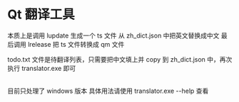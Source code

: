 # Qt 翻译工具

本质上是调用 lupdate 生成一个 ts 文件
从 zh_dict.json 中把英文替换成中文
最后调用 lrelease 把 ts 文件转换成 qm 文件

todo.txt 文件是待翻译列表，只需要把中文填上并 copy 到 zh_dict.json 中，再次执行 translator.exe 即可

<br/>
目前只处理了 windows 版本
具体用法请使用 translator.exe --help 查看

